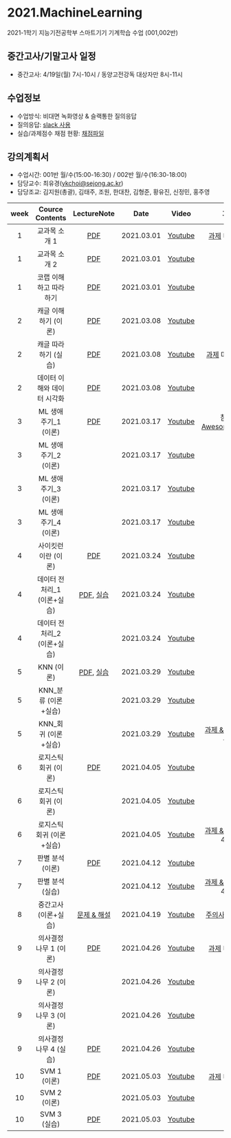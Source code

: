 # 2021.MachineLearning
2021-1학기 지능기전공학부 스마트기기 기계학습 수업 (001,002반)

## 중간고사/기말고사 일정
- 중간고사: 4/19일(월) 7시-10시 / 동양고전강독 대상자만 8시-11시

## 수업정보
- 수업방식: 비대면 녹화영상 & 슬랙통한 질의응답
- 질의응답: [slack 사용](https://2021-machinelearning.slack.com)
- 실습/과제점수 채점 현황: [채점파일](https://docs.google.com/spreadsheets/d/1GqRQg1I8KcUrwOh4uqUR--k8e5wBq8qfCyc7WD_5vmQ/edit?usp=sharing)

## 강의계획서
- 수업시간: 001반 월/수(15:00-16:30) / 002반 월/수(16:30-18:00) 
- 담당교수: 최유경(ykchoi@sejong.ac.kr)
- 담당조교: 김지원(총괄), 김태주, 조원, 한대찬, 김형준, 황유진, 신정민, 홍주영

| week | Cource Contents | LectureNote | Date |  Video | 과제 | 
|:---:|:---:|:---:|:---:|:---:|:---:| 
| 1 | 교과목 소개 1| [PDF](https://github.com/sejongresearch/2021.MachineLearning/blob/main/LectureNote/%5B%E1%84%80%E1%85%B5%E1%84%80%E1%85%A8%E1%84%92%E1%85%A1%E1%86%A8%E1%84%89%E1%85%B3%E1%86%B8%5D%5B1%E1%84%8C%E1%85%AE%E1%84%8E%E1%85%A1%5D%20%E1%84%80%E1%85%AA%E1%84%86%E1%85%A9%E1%86%A8%E1%84%89%E1%85%A9%E1%84%80%E1%85%A2%20I.pdf) | 2021.03.01 | [Youtube](https://youtu.be/feI7rz5JGXo) | [과제](https://github.com/sejongresearch/2021.MachineLearning/blob/main/Labs/1%EC%A3%BC%EC%B0%A8/readme.md) 마감 3/7 |
| 1 | 교과목 소개 2| [PDF](https://github.com/sejongresearch/2021.MachineLearning/blob/main/LectureNote/%5B%E1%84%80%E1%85%B5%E1%84%80%E1%85%A8%E1%84%92%E1%85%A1%E1%86%A8%E1%84%89%E1%85%B3%E1%86%B8%5D%5B1%E1%84%8C%E1%85%AE%E1%84%8E%E1%85%A1%5D%20%E1%84%80%E1%85%AA%E1%84%86%E1%85%A9%E1%86%A8%E1%84%89%E1%85%A9%E1%84%80%E1%85%A2%20II.pdf) | 2021.03.01 | [Youtube](https://youtu.be/LobB91jPDnE) |  |
| 1 | 코랩 이해하고 따라하기 | [PDF](https://github.com/sejongresearch/2021.MachineLearning/blob/main/LectureNote/%5B%E1%84%80%E1%85%B5%E1%84%80%E1%85%A8%E1%84%92%E1%85%A1%E1%86%A8%E1%84%89%E1%85%B3%E1%86%B8%5D%5B1%E1%84%8C%E1%85%AE%E1%84%8E%E1%85%A1%5D%20MissingSemester_Colab.pdf) | 2021.03.01 |  [Youtube](https://youtu.be/NUb1Nyz6BuI) |  |
| 2 | 캐글 이해하기 (이론) | [PDF](https://github.com/sejongresearch/2021.MachineLearning/blob/main/LectureNote/%5B%E1%84%80%E1%85%B5%E1%84%80%E1%85%A8%E1%84%92%E1%85%A1%E1%86%A8%E1%84%89%E1%85%B3%E1%86%B8%5D%5B2%E1%84%8C%E1%85%AE%E1%84%8E%E1%85%A1%5D%20MissingSemester_Kaggle_%E1%84%8B%E1%85%B5%E1%84%85%E1%85%A9%E1%86%AB.pdf) | 2021.03.08 | [Youtube](https://youtu.be/raEi_cPfoLU) | |
| 2 | 캐글 따라하기 (실습) | [PDF](https://github.com/sejongresearch/2021.MachineLearning/blob/main/LectureNote/%5B%E1%84%80%E1%85%B5%E1%84%80%E1%85%A8%E1%84%92%E1%85%A1%E1%86%A8%E1%84%89%E1%85%B3%E1%86%B8%5D%5B2%E1%84%8C%E1%85%AE%E1%84%8E%E1%85%A1%5D%20MissingSemester_Kaggle_%E1%84%89%E1%85%B5%E1%86%AF%E1%84%89%E1%85%B3%E1%86%B8.pdf) | 2021.03.08 | [Youtube](https://youtu.be/4xlaycPT-hQ) | [과제](https://github.com/sejongresearch/2021.MachineLearning/tree/main/Labs/2%EC%A3%BC%EC%B0%A8) 마감 3/14 |
| 2 | 데이터 이해와 데이터 시각화 | [PDF](https://github.com/sejongresearch/2021.MachineLearning/blob/main/LectureNote/%5B%E1%84%80%E1%85%B5%E1%84%80%E1%85%A8%E1%84%92%E1%85%A1%E1%86%A8%E1%84%89%E1%85%B3%E1%86%B8%5D%5B2%E1%84%8C%E1%85%AE%E1%84%8E%E1%85%A1%5D%20%E1%84%83%E1%85%A6%E1%84%8B%E1%85%B5%E1%84%90%E1%85%A5%20%E1%84%8B%E1%85%B5%E1%84%92%E1%85%A2%E1%84%8B%E1%85%AA%20%E1%84%89%E1%85%B5%E1%84%80%E1%85%A1%E1%86%A8%E1%84%92%E1%85%AA_%E1%84%8B%E1%85%B5%E1%84%85%E1%85%A9%E1%86%AB.pdf) | 2021.03.08 | [Youtube](https://youtu.be/jgLW_MVMD24) | |
| 3 | ML 생애주기_1 (이론) | [PDF](https://www.dropbox.com/s/nup3k0ssc0o6yi9/%5B%EA%B8%B0%EA%B3%84%ED%95%99%EC%8A%B5%5D%5B3%EC%A3%BC%EC%B0%A8%5D%20ML%EC%83%9D%EC%95%A0%EC%A3%BC%EA%B8%B0.pdf?dl=0) | 2021.03.17 | [Youtube](https://youtu.be/zbX4k_HYinQ) | 참고-[AwesomeMLOps](https://github.com/kelvins/awesome-mlops) |
| 3 | ML 생애주기_2 (이론) |  | 2021.03.17 | [Youtube](https://youtu.be/5yM-JkSAb7M) | |
| 3 | ML 생애주기_3 (이론) |  | 2021.03.17 | [Youtube](https://youtu.be/pXkX5Ai8Iks) | |
| 3 | ML 생애주기_4 (이론) |  | 2021.03.17 | [Youtube](https://youtu.be/ZTddSFuUBnE) | |
| 4 | 사이킷런이란 (이론) | [PDF](https://github.com/sejongresearch/2021.MachineLearning/blob/main/LectureNote/%5B%E1%84%80%E1%85%B5%E1%84%80%E1%85%A8%E1%84%92%E1%85%A1%E1%86%A8%E1%84%89%E1%85%B3%E1%86%B8%5D%5B4%E1%84%8C%E1%85%AE%E1%84%8E%E1%85%A1%5D%20%E1%84%89%E1%85%A1%E1%84%8B%E1%85%B5%E1%84%8F%E1%85%B5%E1%86%BA%E1%84%85%E1%85%A5%E1%86%AB%E1%84%8B%E1%85%B5%E1%84%85%E1%85%A1%E1%86%AB.pdf) | 2021.03.24 | [Youtube](https://youtu.be/NvczZp_uEL0) | |
| 4 | 데이터 전처리_1 (이론+실습) | [PDF](https://github.com/sejongresearch/2021.MachineLearning/blob/main/LectureNote/%5B%E1%84%80%E1%85%B5%E1%84%80%E1%85%A8%E1%84%92%E1%85%A1%E1%86%A8%E1%84%89%E1%85%B3%E1%86%B8%5D%5B4%E1%84%8C%E1%85%AE%E1%84%8E%E1%85%A1%5D%20%E1%84%8C%E1%85%A5%E1%86%AB%E1%84%8E%E1%85%A5%E1%84%85%E1%85%B5_wo.pdf), [실습](https://www.dropbox.com/s/v0jqimp82rzbtxg/4%EC%A3%BC%EC%B0%A8_%EB%8D%B0%EC%9D%B4%ED%84%B0%EC%A0%84%EC%B2%98%EB%A6%AC.zip?dl=0) | 2021.03.24 | [Youtube](https://youtu.be/Cqqr1WB5ZMk) | |
| 4 | 데이터 전처리_2 (이론+실습) |  | 2021.03.24 | [Youtube](https://youtu.be/vZvBI6_Qhhg) | |
| 5 | KNN (이론) | [PDF](https://github.com/sejongresearch/2021.MachineLearning/blob/main/LectureNote/%5B%E1%84%80%E1%85%B5%E1%84%80%E1%85%A8%E1%84%92%E1%85%A1%E1%86%A8%E1%84%89%E1%85%B3%E1%86%B8%5D%5B5%E1%84%8C%E1%85%AE%E1%84%8E%E1%85%A1%5D%20KNN.pdf), [실습](https://github.com/sejongresearch/2021.MachineLearning/blob/main/Labs/5%EC%A3%BC%EC%B0%A8/5%E1%84%8C%E1%85%AE%E1%84%8E%E1%85%A1_KNN.ipynb) | 2021.03.29 | [Youtube](https://youtu.be/Q5EAL920wn0) | |
| 5 | KNN_분류 (이론+실습) |  | 2021.03.29 | [Youtube](https://youtu.be/n3SYfSUB11E) | |
| 5 | KNN_회귀 (이론+실습) |  | 2021.03.29 | [Youtube](https://youtu.be/w5RWGz5BxBY) | [과제 & 해설](https://github.com/sejongresearch/2021.MachineLearning/blob/main/Labs/5%EC%A3%BC%EC%B0%A8/%EA%B3%BC%EC%A0%9C.md) 마감 4/4 |
| 6 | 로지스틱 회귀 (이론) | [PDF](https://github.com/sejongresearch/2021.MachineLearning/blob/main/LectureNote/%5B%E1%84%80%E1%85%B5%E1%84%80%E1%85%A8%E1%84%92%E1%85%A1%E1%86%A8%E1%84%89%E1%85%B3%E1%86%B8%5D%5B6%E1%84%8C%E1%85%AE%E1%84%8E%E1%85%A1%5D%20%E1%84%85%E1%85%A9%E1%84%8C%E1%85%B5%E1%84%89%E1%85%B3%E1%84%90%E1%85%B5%E1%86%A8%20%E1%84%92%E1%85%AC%E1%84%80%E1%85%B1%E1%84%87%E1%85%AE%E1%86%AB%E1%84%85%E1%85%B2.pdf) | 2021.04.05 | [Youtube](https://youtu.be/evnmeTN6z5Q) | |
| 6 | 로지스틱 회귀 (이론) |  | 2021.04.05 | [Youtube](https://youtu.be/2jknlNEP92Y) | |
| 6 | 로지스틱 회귀 (이론+실습) |  | 2021.04.05 | [Youtube](https://youtu.be/EPH7SoISuU4) | [과제 & 해설](https://github.com/sejongresearch/2021.MachineLearning/blob/main/Labs/6%EC%A3%BC%EC%B0%A8/%EA%B3%BC%EC%A0%9C.md) 마감 4/11|
| 7 | 판별 분석 (이론) | [PDF](https://github.com/sejongresearch/2021.MachineLearning/blob/main/LectureNote/%5B%E1%84%80%E1%85%B5%E1%84%80%E1%85%A8%E1%84%92%E1%85%A1%E1%86%A8%E1%84%89%E1%85%B3%E1%86%B8%5D%5B7%E1%84%8C%E1%85%AE%E1%84%8E%E1%85%A1%5D%20%E1%84%91%E1%85%A1%E1%86%AB%E1%84%87%E1%85%A7%E1%86%AF%E1%84%87%E1%85%AE%E1%86%AB%E1%84%89%E1%85%A5%E1%86%A8.pdf) | 2021.04.12 | [Youtube](https://youtu.be/YUQF5veIvxE) | |
| 7 | 판별 분석 (실습) |  | 2021.04.12 | [Youtube](https://youtu.be/K1Iw_ED2inY) | [과제 & 해설](https://github.com/sejongresearch/2021.MachineLearning/blob/main/Labs/7%EC%A3%BC%EC%B0%A8/%EA%B3%BC%EC%A0%9C.md) 마감 4/18|
| 8 | 중간고사 (이론+실습) | [문제 & 해설](https://github.com/sejongresearch/2021.MachineLearning/blob/main/Labs/8%EC%A3%BC%EC%B0%A8/Readme.md) | 2021.04.19 | [Youtube](https://youtu.be/XHSnsZbv9g4)  | [주의사항 자세히](https://github.com/sejongresearch/2021.MachineLearning/blob/main/LectureNote/%5B%EA%B8%B0%EA%B3%84%ED%95%99%EC%8A%B5%5D%5B8%EC%A3%BC%EC%B0%A8%5D%EC%A4%91%EA%B0%84%EA%B3%A0%EC%82%AC_%EC%A3%BC%EC%9D%98%EC%82%AC%ED%95%AD.md) |
| 9 | 의사결정나무 1 (이론) | [PDF](https://github.com/sejongresearch/2021.MachineLearning/blob/main/LectureNote/%5B%E1%84%80%E1%85%B5%E1%84%80%E1%85%A8%E1%84%92%E1%85%A1%E1%86%A8%E1%84%89%E1%85%B3%E1%86%B8%5D%5B9%E1%84%8C%E1%85%AE%E1%84%8E%E1%85%A1%5D%20%E1%84%8B%E1%85%B4%E1%84%89%E1%85%A1%E1%84%80%E1%85%A7%E1%86%AF%E1%84%8C%E1%85%A5%E1%86%BC%E1%84%82%E1%85%A1%E1%84%86%E1%85%AE_%E1%84%8B%E1%85%B5%E1%84%85%E1%85%A9%E1%86%AB.pdf) | 2021.04.26 | [Youtube](https://youtu.be/G4sdVjg9r7o) | [과제](https://github.com/sejongresearch/2021.MachineLearning/blob/main/Labs/9%EC%A3%BC%EC%B0%A8/Readme.md) 마감 5/2 |
| 9 | 의사결정나무 2 (이론) |  | 2021.04.26 | [Youtube](https://youtu.be/A1pFwtzX1rI) | |
| 9 | 의사결정나무 3 (이론) |  | 2021.04.26 | [Youtube](https://youtu.be/uB94Fgk8ytw) | |
| 9 | 의사결정나무 4 (실습) | [PDF](https://github.com/sejongresearch/2021.MachineLearning/blob/main/LectureNote/%5B%E1%84%80%E1%85%B5%E1%84%80%E1%85%A8%E1%84%92%E1%85%A1%E1%86%A8%E1%84%89%E1%85%B3%E1%86%B8%5D%5B9%E1%84%8C%E1%85%AE%E1%84%8E%E1%85%A1%5D%20%E1%84%8B%E1%85%B4%E1%84%89%E1%85%A1%E1%84%80%E1%85%A7%E1%86%AF%E1%84%8C%E1%85%A5%E1%86%BC%E1%84%82%E1%85%A1%E1%84%86%E1%85%AE_%E1%84%89%E1%85%B5%E1%86%AF%E1%84%89%E1%85%B3%E1%86%B8.pdf) | 2021.04.26 | [Youtube](https://youtu.be/z683uUHlDeM) | |
| 10 | SVM 1 (이론) | [PDF](https://github.com/sejongresearch/2021.MachineLearning/blob/main/LectureNote/%5B%E1%84%80%E1%85%B5%E1%84%80%E1%85%A8%E1%84%92%E1%85%A1%E1%86%A8%E1%84%89%E1%85%B3%E1%86%B8%5D%5B10%E1%84%8C%E1%85%AE%E1%84%8E%E1%85%A1%5D%20SVM_%E1%84%8B%E1%85%B5%E1%84%85%E1%85%A9%E1%86%AB.pdf) | 2021.05.03 | [Youtube](https://youtu.be/Q2JGkVivq6U) | [과제](https://github.com/sejongresearch/2021.MachineLearning/blob/main/Labs/10%EC%A3%BC%EC%B0%A8/readme.md) 마감 5/9 |
| 10 | SVM 2 (이론) |  | 2021.05.03 | [Youtube](https://youtu.be/smIEIrAuHqs) | |
| 10 | SVM 3 (실습) | [PDF](https://github.com/sejongresearch/2021.MachineLearning/blob/main/LectureNote/%5B%E1%84%80%E1%85%B5%E1%84%80%E1%85%A8%E1%84%92%E1%85%A1%E1%86%A8%E1%84%89%E1%85%B3%E1%86%B8%5D%5B10%E1%84%8C%E1%85%AE%E1%84%8E%E1%85%A1%5D%20SVM_%E1%84%89%E1%85%B5%E1%86%AF%E1%84%89%E1%85%B3%E1%86%B8.pdf) | 2021.05.03 | [Youtube](https://youtu.be/dWk6jqcsKBc) | |



